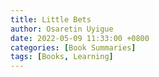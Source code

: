 ```yaml
---
title: Little Bets 
author: Osaretin Uyigue
date: 2022-05-09 11:33:00 +0800
categories: [Book Summaries]
tags: [Books, Learning]
---
```

